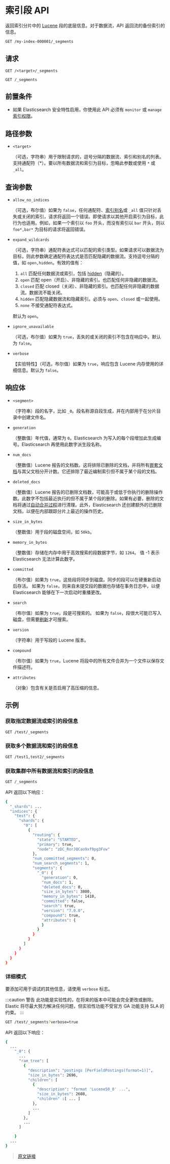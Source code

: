 # 索引段 API

返回索引分片中的 [Lucene](https://lucene.apache.org/core/) 段的底层信息。对于数据流，API 返回流的备份索引的信息。

```bash
GET /my-index-000001/_segments
```

## 请求

`GET /<target>/_segments`

`GET /_segments`

## 前置条件

- 如果 Elasticsearch 安全特性启用，你使用此 API 必须有 `monitor` 或 `manage` [索引权限](/secure_the_elastic_statck/user_authorization/security_privileges#索引权限)。

## 路径参数

- `<target>`
  
  （可选，字符串）用于限制请求的，逗号分隔的数据流、索引和别名的列表。支持通配符（*）。要以所有数据流和索引为目标，忽略此参数或使用 `*` 或 `_all`。

## 查询参数

- `allow_no_indices`

  （可选，布尔值）如果为 `false`，任何通配符、[索引别名](/rest_apis/index_apis/bulk_index_alias)或 `_all` 值只针对丢失或关闭的索引，请求将返回一个错误。即使请求以其他开启索引为目标，此行为也适用。例如，如果一个索引以 `foo` 开头，而没有索引以 `bar` 开头，则以 `foo*,bar*` 为目标的请求将返回错误。

- `expand_wildcards`

  （可选，字符串）通配符表达式可以匹配的索引类型。如果请求可以数据流为目标，则此参数确定通配符表达式是否匹配隐藏的数据流。支持逗号分隔的值，如 `open,hidden`。有效的值有：

  1. `all`
  匹配任何数据流或索引，包括 [hidden](/rest_apis/api_convention/multi_target_syntax#隐藏数据流和索引)（隐藏的）。
  2. `open`
  匹配 open（开启）、非隐藏的索引。也匹配任何非隐藏的数据流。
  3. `closed`
  匹配 closed（关闭）、非隐藏的索引。也匹配任何非隐藏的数据流。数据流不能关闭。
  4. `hidden`
  匹配隐藏数据流和隐藏索引。必须与 `open`、`closed` 或一起使用。
  5. `none`
  不接受通配符表达式。

  默认为 `open`。

- `ignore_unavailable`

  （可选，布尔值）如果为 `true`，丢失的或关闭的索引不包含在响应中。默认为 `false`。

- `verbose`

  【实验特性】（可选，布尔值）如果为 `true`，响应包含 Lucene 内存使用的详细信息。默认为 `false`。

## 响应体

- `<segment>`

  （字符串）段的名字，比如 `_0`。段名称源自段生成，并在内部用于在分片目录中创建文件名。

- `generation`

  （整数值）年代值，通常为 `0`。Elasticsearch 为写入的每个段增加此生成编号。Elasticsearch 再使用此数字派生段名称。

- `num_docs`

  （整数值）Lucene 报告的文档数。这将排除已删除的文档，并将所有[嵌套文档](/mapping/fiedl_data_types/nested)与其父文档分开计数。它还排除了最近编制索引但不属于某个段的文档。

- `deleted_docs`

  （整数值）Lucene 报告的已删除文档数，可能高于或低于你执行的删除操作数。此数字不包括最近执行的但不属于某个段的删除。如果有必要，删除的文档将通过[自动合并过程](/index_modules/merge)进行清理。此外，Elasticsearch 还创建额外的已删除文档，以便在内部跟踪分片上最近的操作历史。

- `size_in_bytes`

  （整数值）用于段的磁盘空间，如 `50kb`。

- `memory_in_bytes`

  （整数值）存储在内存中用于高效搜索的段数据字节，如 `1264`。
  值 -1 表示 Elasticsearch 无法计算此数字。

- `committed`

  （布尔值）如果为 `true`，这些段将同步到磁盘。同步的段可以在硬重新启动后存活。
  如果为 `false`，则来自未提交段的数据也存储在事务日志中，以便 Elasticsearch 能够在下一次启动时重播更改。

- `search`

  （布尔值）如果为 `true`，段是可搜索的。
  如果为 `false`，段很大可能已写入磁盘，但需要[刷新](/rest_apis/index_apis/refresh)才可搜索。

- `version`

  （字符串）用于写段的 Lucene 版本。

- `compound`

  （布尔值）如果为 `true`，Lucene 将段中的所有文件合并为一个文件以保存文件描述符。

- `attributes`

  （对象）包含有关是否启用了高压缩的信息。

## 示例

### 获取指定数据流或索引的段信息

```bash
GET /test/_segments
```

### 获取多个数据流和索引的段信息

```bash
GET /test1,test2/_segments
```

### 获取集群中所有数据流和索引的段信息

```bash
GET /_segments
```

API 返回以下响应：

```bash
{
  "_shards": ...
  "indices": {
    "test": {
      "shards": {
        "0": [
          {
            "routing": {
              "state": "STARTED",
              "primary": true,
              "node": "zDC_RorJQCao9xf9pg3Fvw"
            },
            "num_committed_segments": 0,
            "num_search_segments": 1,
            "segments": {
              "_0": {
                "generation": 0,
                "num_docs": 1,
                "deleted_docs": 0,
                "size_in_bytes": 3800,
                "memory_in_bytes": 1410,
                "committed": false,
                "search": true,
                "version": "7.0.0",
                "compound": true,
                "attributes": {
                }
              }
            }
          }
        ]
      }
    }
  }
}
```

### 详细模式

要添加可用于调试的其他信息，请使用 `verbose` 标志。

:::caution 警告
此功能是实验性的，在将来的版本中可能会完全更改或删除。Elastic 将尽最大努力解决任何问题，但实验性功能不受官方 GA 功能支持 SLA 的约束。
:::

```bash
GET /test/_segments?verbose=true
```

API 返回以下响应：

```bash
{
  ...
    "_0": {
      ...
      "ram_tree": [
        {
          "description": "postings [PerFieldPostings(format=1)]",
          "size_in_bytes": 2696,
          "children": [
            {
              "description": "format 'Lucene50_0' ...",
              "size_in_bytes": 2608,
              "children" :[ ... ]
            },
            ...
          ]
        },
        ...
      ]

    }
  ...
}
```

> [原文链接](https://www.elastic.co/guide/en/elasticsearch/reference/current/indices-segments.html)
